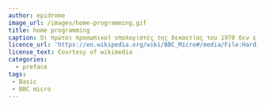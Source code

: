 ```yaml
---
author: epidrome
image_url: /images/home-programming.gif
title: home programming
caption: Οι πρώτοι προσωπικοί υπολογιστές της δεκαετίας του 1970 δεν είχαν κάποιο γραφικό περιβάλλον για το λειτουργικό σύστημα, αντίθετα είχαν γραμμή εντολών καθώς και έναν μεταγλωττιστή ως βασική διάδραση με τον χρήστη, με αποτέλεσμα μια ολόκληρη γενιά που μεγάλωσε με αυτούς τους υπολογιστές να έχει αποκτήσει μεγάλη οικειότητα με τις γλώσσες προγραμματισμού.
licence_url: 'https://en.wikipedia.org/wiki/BBC_Micro#/media/File:Hard_reset_BBC_Micro_32K_Acorn_DFS.gif'
license_text: Courtesy of wikimedia
categories:
  - preface
tags:
 - Basic
 - BBC micro
---
```

